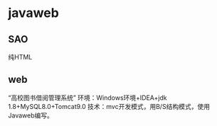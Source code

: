 # javaweb
## SAO
纯HTML
## web
“高校图书借阅管理系统”
环境：Windows环境+IDEA+jdk 1.8+MySQL8.0+Tomcat9.0
技术：mvc开发模式，用B/S结构模式，使用Javaweb编写。